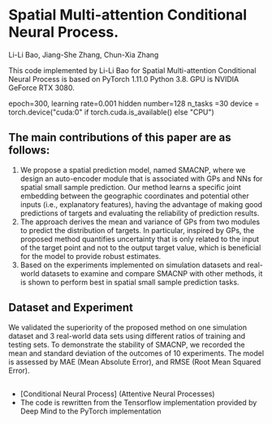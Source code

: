 # Spatial Multi-attention Conditional Neural Process.
Li-Li Bao, Jiang-She Zhang, Chun-Xia Zhang

This code implemented by Li-Li Bao for Spatial Multi-attention Conditional Neural Process is based on PyTorch 1.11.0 Python 3.8.
GPU is NVIDIA GeForce RTX 3080.

epoch=300,
learning rate=0.001
hidden number=128
n_tasks =30
device = torch.device("cuda:0" if torch.cuda.is_available() else "CPU")


## The main contributions of this paper are as follows:
1. We propose a spatial prediction model, named SMACNP, where we design an auto-encoder module that is associated with GPs and NNs for spatial small sample prediction. Our method learns a specific joint embedding between the geographic coordinates and potential other inputs (i.e., explanatory features), having the advantage of making good predictions of targets and evaluating the reliability of prediction results.
2. The approach derives the mean and variance of GPs from two modules to predict the distribution of targets. In particular, inspired by GPs, the proposed method quantifies uncertainty that is only related to the input of the target point and not to the output target value, which
is beneficial for the model to provide robust estimates.
3. Based on the experiments implemented on simulation datasets and real-world datasets to examine and compare SMACNP with other methods, it is shown to perform best in spatial small sample prediction tasks.


## Dataset and Experiment
We validated the superiority of the proposed method on one simulation dataset and 3 real-world data sets using different ratios of training and testing sets. To demonstrate the stability of SMACNP, we recorded the mean and standard deviation of the outcomes of 10 experiments. The model is assessed by MAE (Mean Absolute Error), and RMSE (Root Mean Squared Error). 

## 
  * [Conditional Neural Process] (Attentive Neural Processes)
  * The code is rewritten from the Tensorflow implementation provided by Deep Mind to the PyTorch implementation

